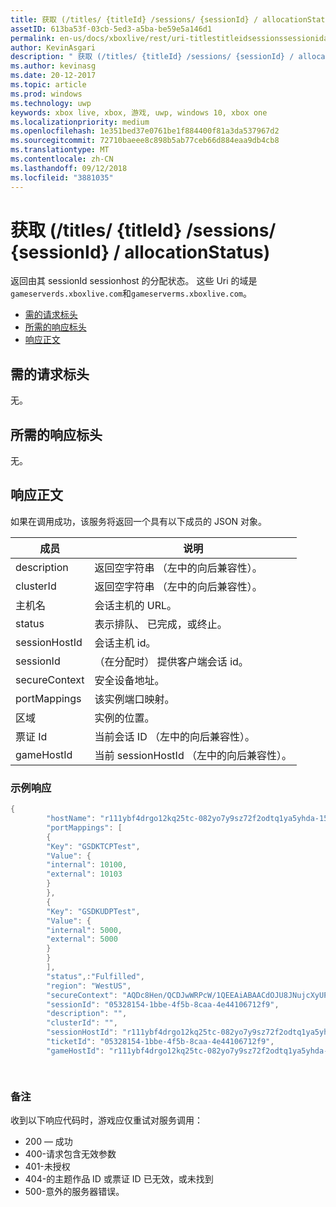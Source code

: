 ```yaml
---
title: 获取 (/titles/ {titleId} /sessions/ {sessionId} / allocationStatus)
assetID: 613ba53f-03cb-5ed3-a5ba-be59e5a146d1
permalink: en-us/docs/xboxlive/rest/uri-titlestitleidsessionssessionidallocationstatus-get.html
author: KevinAsgari
description: " 获取 (/titles/ {titleId} /sessions/ {sessionId} / allocationStatus)"
ms.author: kevinasg
ms.date: 20-12-2017
ms.topic: article
ms.prod: windows
ms.technology: uwp
keywords: xbox live, xbox, 游戏, uwp, windows 10, xbox one
ms.localizationpriority: medium
ms.openlocfilehash: 1e351bed37e0761be1f884400f81a3da537967d2
ms.sourcegitcommit: 72710baeee8c898b5ab77ceb66d884eaa9db4cb8
ms.translationtype: MT
ms.contentlocale: zh-CN
ms.lasthandoff: 09/12/2018
ms.locfileid: "3881035"
---
```

# <a name="get-titlestitleidsessionssessionidallocationstatus"></a>获取 (/titles/ {titleId} /sessions/ {sessionId} / allocationStatus)
返回由其 sessionId sessionhost 的分配状态。 这些 Uri 的域是`gameserverds.xboxlive.com`和`gameserverms.xboxlive.com`。
 
  * [需的请求标头](#ID4E4)
  * [所需的响应标头](#ID4EEB)
  * [响应正文](#ID4ELB)
 
<a id="ID4E4"></a>

 
## <a name="required-request-headers"></a>需的请求标头
 
无。
  
<a id="ID4EEB"></a>

 
## <a name="required-response-headers"></a>所需的响应标头
 
无。
  
<a id="ID4ELB"></a>

 
## <a name="response-body"></a>响应正文
 
如果在调用成功，该服务将返回一个具有以下成员的 JSON 对象。
 
| 成员| 说明| 
| --- | --- | 
| description| 返回空字符串 （左中的向后兼容性）。| 
| clusterId| 返回空字符串 （左中的向后兼容性）。| 
| 主机名| 会话主机的 URL。| 
| status| 表示排队、 已完成，或终止。| 
| sessionHostId| 会话主机 id。| 
| sessionId| （在分配时） 提供客户端会话 id。| 
| secureContext| 安全设备地址。| 
| portMappings| 该实例端口映射。| 
| 区域| 实例的位置。| 
| 票证 Id| 当前会话 ID （左中的向后兼容性）。| 
| gameHostId| 当前 sessionHostId （左中的向后兼容性）。| 
 
<a id="ID4EGD"></a>

 
### <a name="sample-response"></a>示例响应
 

```cpp
{
        "hostName": "r111ybf4drgo12kq25tc-082yo7y9sz72f2odtq1ya5yhda-155169995-ncus.cloudapp.net",
        "portMappings": [
        {
        "Key": "GSDKTCPTest",
        "Value": {
        "internal": 10100,
        "external": 10103
        }
        },
        {
        "Key": "GSDKUDPTest",
        "Value": {
        "internal": 5000,
        "external": 5000
        }
        }
        ],
        "status",:"Fulfilled",
        "region": "WestUS",
        "secureContext": "AQDc8Hen/QCDJwWRPcW/1QEEAiABAACdOJU8JNujcXyUPwUBCnue+g==",
        "sessionId": "05328154-1bbe-4f5b-8caa-4e44106712f9",
        "description": "",
        "clusterId": "",
        "sessionHostId": "r111ybf4drgo12kq25tc-082yo7y9sz72f2odtq1ya5yhda-155169995-ncus.GSDKAgent_IN_0.0",
        "ticketId": "05328154-1bbe-4f5b-8caa-4e44106712f9",
        "gameHostId": "r111ybf4drgo12kq25tc-082yo7y9sz72f2odtq1ya5yhda-155169995-ncus.GSDKAgent_IN_0.0"

      
```

  
<a id="remarks"></a>

 
### <a name="remarks"></a>备注
 
收到以下响应代码时，游戏应仅重试对服务调用：
 
   * 200 — 成功 
   * 400-请求包含无效参数 
   * 401-未授权 
   * 404-的主题作品 ID 或票证 ID 已无效，或未找到 
   * 500-意外的服务器错误。 
    